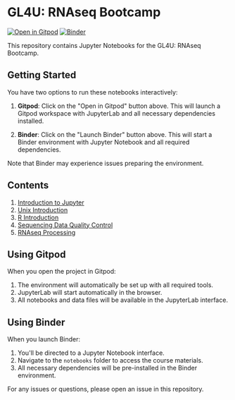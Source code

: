 # GL4U: RNAseq Bootcamp

[![Open in Gitpod](https://gitpod.io/button/open-in-gitpod.svg)](https://gitpod.io/#https://github.com/torres-alexis/binder/tree/gl4u-rnaseq-intro)
[![Binder](https://mybinder.org/badge_logo.svg)](https://mybinder.org/v2/gh/torres-alexis/binder/gl4u-rnaseq-intro)

This repository contains Jupyter Notebooks for the GL4U: RNAseq Bootcamp.

## Getting Started

You have two options to run these notebooks interactively:

1. **Gitpod**: Click on the "Open in Gitpod" button above. This will launch a Gitpod workspace with JupyterLab and all necessary dependencies installed.

2. **Binder**: Click on the "Launch Binder" button above. This will start a Binder environment with Jupyter Notebook and all required dependencies.

Note that Binder may experience issues preparing the environment. 

## Contents

1. [Introduction to Jupyter](notebooks/01-jupyter-intro.ipynb)
2. [Unix Introduction](notebooks/02-unix-intro.ipynb)
3. [R Introduction](notebooks/03-R-intro.ipynb)
4. [Sequencing Data Quality Control](notebooks/04-sequencing-data-QC.ipynb)
5. [RNAseq Processing](notebooks/processing/01-RNAseq_processing.ipynb)

## Using Gitpod

When you open the project in Gitpod:

1. The environment will automatically be set up with all required tools.
2. JupyterLab will start automatically in the browser.
3. All notebooks and data files will be available in the JupyterLab interface.

## Using Binder

When you launch Binder:

1. You'll be directed to a Jupyter Notebook interface.
2. Navigate to the `notebooks` folder to access the course materials.
3. All necessary dependencies will be pre-installed in the Binder environment.

For any issues or questions, please open an issue in this repository.